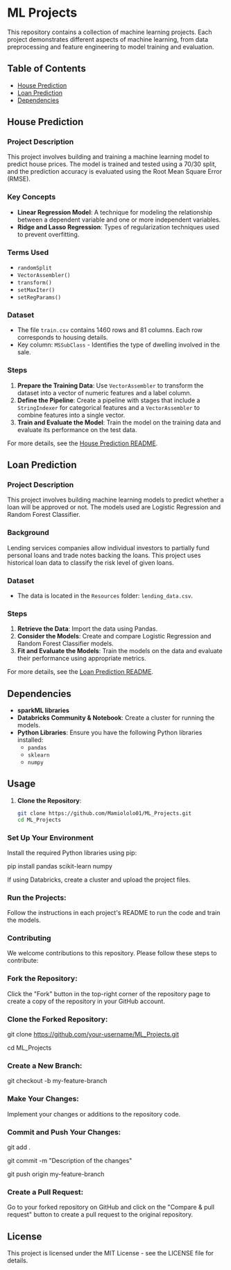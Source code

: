 # ML Projects

This repository contains a collection of machine learning projects. Each project demonstrates different aspects of machine learning, from data preprocessing and feature engineering to model training and evaluation.

## Table of Contents
- [House Prediction](#house-prediction)
- [Loan Prediction](#loan-prediction)
- [Dependencies](#dependencies)

## House Prediction

### Project Description
This project involves building and training a machine learning model to predict house prices. The model is trained and tested using a 70/30 split, and the prediction accuracy is evaluated using the Root Mean Square Error (RMSE).

### Key Concepts
- **Linear Regression Model**: A technique for modeling the relationship between a dependent variable and one or more independent variables.
- **Ridge and Lasso Regression**: Types of regularization techniques used to prevent overfitting.

### Terms Used
- `randomSplit`
- `VectorAssembler()`
- `transform()`
- `setMaxIter()`
- `setRegParams()`

### Dataset
- The file `train.csv` contains 1460 rows and 81 columns. Each row corresponds to housing details.
- Key column: `MSSubClass` - Identifies the type of dwelling involved in the sale.

### Steps
1. **Prepare the Training Data**: Use `VectorAssembler` to transform the dataset into a vector of numeric features and a label column.
2. **Define the Pipeline**: Create a pipeline with stages that include a `StringIndexer` for categorical features and a `VectorAssembler` to combine features into a single vector.
3. **Train and Evaluate the Model**: Train the model on the training data and evaluate its performance on the test data.

For more details, see the [House Prediction README](House_prediction/README.md).

## Loan Prediction

### Project Description
This project involves building machine learning models to predict whether a loan will be approved or not. The models used are Logistic Regression and Random Forest Classifier.

### Background
Lending services companies allow individual investors to partially fund personal loans and trade notes backing the loans. This project uses historical loan data to classify the risk level of given loans.

### Dataset
- The data is located in the `Resources` folder: `lending_data.csv`.

### Steps
1. **Retrieve the Data**: Import the data using Pandas.
2. **Consider the Models**: Create and compare Logistic Regression and Random Forest Classifier models.
3. **Fit and Evaluate the Models**: Train the models on the data and evaluate their performance using appropriate metrics.

For more details, see the [Loan Prediction README](Loan_prediction/README.md).

## Dependencies

- **sparkML libraries**
- **Databricks Community & Notebook**: Create a cluster for running the models.
- **Python Libraries**: Ensure you have the following Python libraries installed:
  - `pandas`
  - `sklearn`
  - `numpy`

## Usage

1. **Clone the Repository**:
   ```sh
   git clone https://github.com/Mamiololo01/ML_Projects.git
   cd ML_Projects

### Set Up Your Environment

Install the required Python libraries using pip:

pip install pandas scikit-learn numpy

If using Databricks, create a cluster and upload the project files.

### Run the Projects:

Follow the instructions in each project's README to run the code and train the models.

### Contributing

We welcome contributions to this repository. Please follow these steps to contribute:

### Fork the Repository:

Click the "Fork" button in the top-right corner of the repository page to create a copy of the repository in your GitHub account.

### Clone the Forked Repository:

git clone https://github.com/your-username/ML_Projects.git

cd ML_Projects

### Create a New Branch:

git checkout -b my-feature-branch

### Make Your Changes:

Implement your changes or additions to the repository code.

### Commit and Push Your Changes:

git add .

git commit -m "Description of the changes"

git push origin my-feature-branch

### Create a Pull Request:

Go to your forked repository on GitHub and click on the "Compare & pull request" button to create a pull request to the original repository.

## License

This project is licensed under the MIT License - see the LICENSE file for details.